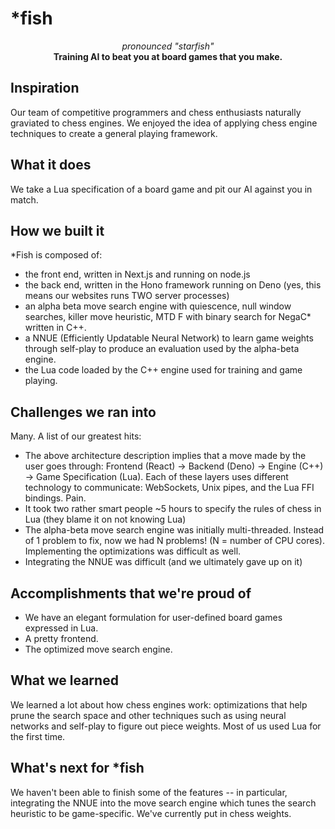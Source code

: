 # *fish
<p align="center">
  <i>pronounced "starfish"</i><br>
  <b>Training AI to beat you at board games that you make.</b>
</p>

## Inspiration
Our team of competitive programmers and chess enthusiasts naturally graviated to chess engines. We enjoyed the idea of applying chess engine techniques to create a general playing framework.

## What it does
We take a Lua specification of a board game and pit our AI against you in match.

## How we built it
*Fish is composed of:
- the front end, written in Next.js and running on node.js
- the back end, written in the Hono framework running on Deno (yes, this means our websites runs TWO server processes)
- an alpha beta move search engine with quiescence, null window searches, killer move heuristic, MTD F with binary search for NegaC* written in C++.
- a NNUE (Efficiently Updatable Neural Network) to learn game weights through self-play to produce an evaluation used by the alpha-beta engine.
- the Lua code loaded by the C++ engine used for training and game playing.

## Challenges we ran into
Many. A list of our greatest hits:
- The above architecture description implies that a move made by the user goes through: Frontend (React) -> Backend (Deno) -> Engine (C++) -> Game Specification (Lua). Each of these layers uses different technology to communicate: WebSockets, Unix pipes, and the Lua FFI bindings. Pain.
- It took two rather smart people ~5 hours to specify the rules of chess in Lua (they blame it on not knowing Lua)
- The alpha-beta move search engine was initially multi-threaded. Instead of 1 problem to fix, now we had N problems! (N = number of CPU cores). Implementing the optimizations was difficult as well.
- Integrating the NNUE was difficult (and we ultimately gave up on it)

## Accomplishments that we're proud of
- We have an elegant formulation for user-defined board games expressed in Lua.
- A pretty frontend.
- The optimized move search engine.

## What we learned
We learned a lot about how chess engines work: optimizations that help prune the search space and other techniques such as using neural networks and self-play to figure out piece weights. Most of us used Lua for the first time.

## What's next for *fish
We haven't been able to finish some of the features -- in particular, integrating the NNUE into the move search engine which tunes the search heuristic to be game-specific. We've currently put in chess weights.